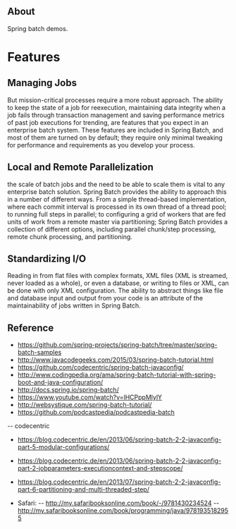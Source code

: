 ## About
Spring batch demos.


# Features

## Managing Jobs
But mission-critical processes require a more robust approach. The ability to keep the state of a job for reexecution, 
maintaining data integrity when a job fails through transaction management and saving performance metrics of past job 
executions for trending, are features that you expect in an enterprise batch system. These features are included in 
Spring Batch, and most of them are turned on by default; they require only minimal tweaking for performance and 
requirements as you develop your process.

## Local and Remote Parallelization
the scale of batch jobs and the need to be able to scale them is vital to any enterprise batch solution. Spring Batch 
provides the ability to approach this in a number of different ways. From a simple thread-based implementation, where 
each commit interval is processed in its own thread of a thread pool; to running full steps in parallel; to configuring
 a grid of workers that are fed units of work from a remote master via partitioning; Spring Batch provides a collection 
 of different options, including parallel chunk/step processing, remote chunk processing, and partitioning.
 
## Standardizing I/O
Reading in from flat files with complex formats, XML files (XML is streamed, never loaded as a whole), or even a database, 
or writing to files or XML, can be done with only XML configuration. The ability to abstract things like file and database 
input and output from your code is an attribute of the maintainability of jobs written in Spring Batch.

## Reference
- https://github.com/spring-projects/spring-batch/tree/master/spring-batch-samples
- http://www.javacodegeeks.com/2015/03/spring-batch-tutorial.html
- https://github.com/codecentric/spring-batch-javaconfig/
- http://www.codingpedia.org/ama/spring-batch-tutorial-with-spring-boot-and-java-configuration/
- http://docs.spring.io/spring-batch/
- https://www.youtube.com/watch?v=lHCPppMlylY
- http://websystique.com/spring-batch-tutorial/
- https://github.com/podcastpedia/podcastpedia-batch

-- codecentric
- https://blog.codecentric.de/en/2013/06/spring-batch-2-2-javaconfig-part-5-modular-configurations/
- https://blog.codecentric.de/en/2013/06/spring-batch-2-2-javaconfig-part-2-jobparameters-executioncontext-and-stepscope/
- https://blog.codecentric.de/en/2013/07/spring-batch-2-2-javaconfig-part-6-partitioning-and-multi-threaded-step/


- Safari:
-- http://my.safaribooksonline.com/book/-/9781430234524
-- http://my.safaribooksonline.com/book/programming/java/9781935182955
